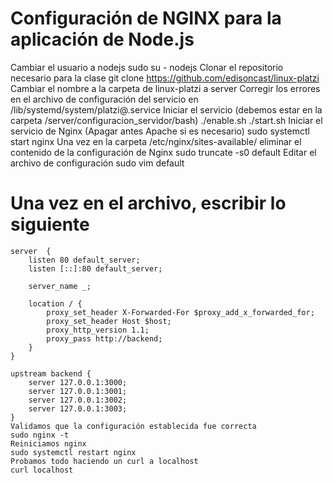 # Configuración de NGINX para la aplicación de Node.js 

Cambiar el usuario a nodejs
sudo su - nodejs
Clonar el repositorio necesario para la clase
git clone https://github.com/edisoncast/linux-platzi
Cambiar el nombre a la carpeta de linux-platzi a server
Corregir los errores en el archivo de configuración del servicio en /lib/systemd/system/platzi@.service
Iniciar el servicio (debemos estar en la carpeta /server/configuracion_servidor/bash)
./enable.sh
./start.sh
Iniciar el servicio de Nginx (Apagar antes Apache si es necesario)
sudo systemctl start nginx
Una vez en la carpeta /etc/nginx/sites-available/ eliminar el contenido de la configuración de Nginx
sudo truncate -s0 default
Editar el archivo de configuración
sudo vim default

# Una vez en el archivo, escribir lo siguiente
```
server  {
	listen 80 default_server;
	listen [::]:80 default_server;
	
	server_name _;
	
	location / {
		proxy_set_header X-Forwarded-For $proxy_add_x_forwarded_for;
		proxy_set_header Host $host;
		proxy_http_version 1.1;
		proxy_pass http://backend;
	}
}

upstream backend {
	server 127.0.0.1:3000;
	server 127.0.0.1:3001;
	server 127.0.0.1:3002;
	server 127.0.0.1:3003;
}
Validamos que la configuración establecida fue correcta
sudo nginx -t
Reiniciamos nginx
sudo systemctl restart nginx
Probamos todo haciendo un curl a localhost
curl localhost
```
